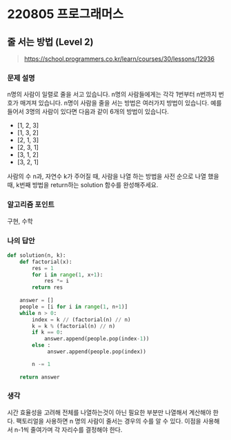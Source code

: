 # 220805 프로그래머스

## 줄 서는 방법 (Level 2)

> https://school.programmers.co.kr/learn/courses/30/lessons/12936

### 문제 설명

n명의 사람이 일렬로 줄을 서고 있습니다. n명의 사람들에게는 각각 1번부터 n번까지 번호가 매겨져 있습니다. n명이 사람을 줄을 서는 방법은 여러가지 방법이 있습니다. 예를 들어서 3명의 사람이 있다면 다음과 같이 6개의 방법이 있습니다.

- [1, 2, 3]
- [1, 3, 2]
- [2, 1, 3]
- [2, 3, 1]
- [3, 1, 2]
- [3, 2, 1]

사람의 수 n과, 자연수 k가 주어질 때, 사람을 나열 하는 방법을 사전 순으로 나열 했을 때, k번째 방법을 return하는 solution 함수를 완성해주세요.

### 알고리즘 포인트

구현, 수학

### 나의 답안

```python
def solution(n, k):
    def factorial(x):
        res = 1
        for i in range(1, x+1):
            res *= i
        return res
    
    answer = []
    people = [i for i in range(1, n+1)]
    while n > 0:
        index = k // (factorial(n) // n)
        k = k % (factorial(n) // n)
        if k == 0:
            answer.append(people.pop(index-1))
        else :
             answer.append(people.pop(index))

        n -= 1
    
    return answer
```

### 생각

시간 효율성을 고려해 전체를 나열하는것이 아닌 필요한 부분만 나열해서 계산해야 한다. 팩토리얼을 사용하면 n 명의 사람이 줄서는 경우의 수를 알 수 있다. 이점을 사용해서 n-1씩 줄여가며 각 자리수를 결정해야 한다.
